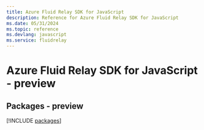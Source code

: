 ```yaml
---
title: Azure Fluid Relay SDK for JavaScript
description: Reference for Azure Fluid Relay SDK for JavaScript
ms.date: 05/31/2024
ms.topic: reference
ms.devlang: javascript
ms.service: fluidrelay
---
```

# Azure Fluid Relay SDK for JavaScript - preview
## Packages - preview
[!INCLUDE [packages](fluid-relay-index.md)]